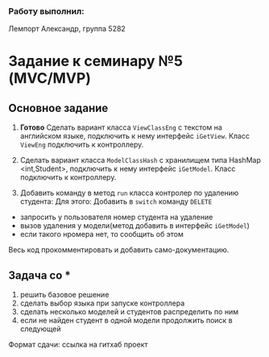 ### Работу выполнил:
Лемпорт Александр, 
группа 5282

# Задание к семинару №5 (MVC/MVP)

## Основное задание

1. **Готово** Сделать вариант класса `ViewClassEng` с текстом на английском языке, подключить к нему интерфейс `iGetView`. Класс `ViewEng` подключить к контроллеру.

2. Сделать вариант класса `ModelClassHash` с хранилищем типа HashMap <int,Student>, подключить к нему интерфейс `iGetModel`. Класс подключить к контроллеру.
3. Добавить команду в метод `run` класса контролер по удалению студента:
Для этого: Добавить в `switch` команду `DELETE`
- запросить у пользователя номер студента на удаление
- вызов удаления у модели(метод добавить в интерфейс `iGetModel`)
- если такого нромера нет, то сообщить об этом

Весь код прокомментировать и добавить само-документацию.

## Задача со *

1. решить базовое решение
2. сделать выбор языка при запуске контроллера
3. сделать несколько моделей и студентов распределить по ним
4. если не найден студент в одной модели продолжить поиск в следующей

Формат сдачи: ссылка на гитхаб проект
